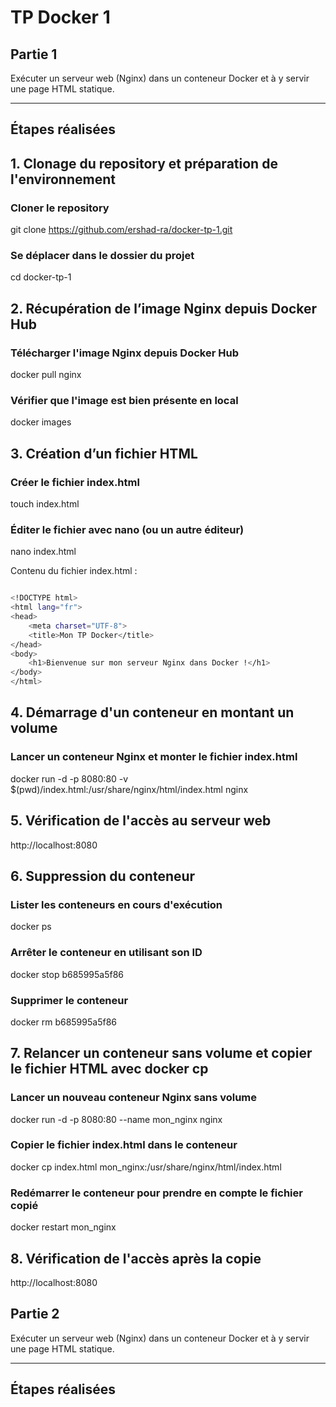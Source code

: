 # TP Docker 1

## Partie 1
Exécuter un serveur web (Nginx) dans un conteneur Docker et à y servir une page HTML statique.

---

## Étapes réalisées

## 1. Clonage du repository et préparation de l'environnement

### Cloner le repository
git clone https://github.com/ershad-ra/docker-tp-1.git

### Se déplacer dans le dossier du projet
cd docker-tp-1



## 2. Récupération de l’image Nginx depuis Docker Hub


### Télécharger l'image Nginx depuis Docker Hub
docker pull nginx

### Vérifier que l'image est bien présente en local
docker images


## 3. Création d’un fichier HTML

### Créer le fichier index.html
touch index.html

### Éditer le fichier avec nano (ou un autre éditeur)
nano index.html

Contenu du fichier index.html :

```bash

<!DOCTYPE html>
<html lang="fr">
<head>
    <meta charset="UTF-8">
    <title>Mon TP Docker</title>
</head>
<body>
    <h1>Bienvenue sur mon serveur Nginx dans Docker !</h1>
</body>
</html>

```

## 4. Démarrage d'un conteneur en montant un volume

### Lancer un conteneur Nginx et monter le fichier index.html
docker run -d -p 8080:80 -v $(pwd)/index.html:/usr/share/nginx/html/index.html nginx


## 5. Vérification de l'accès au serveur web

http://localhost:8080


## 6. Suppression du conteneur

### Lister les conteneurs en cours d'exécution
docker ps

### Arrêter le conteneur en utilisant son ID
docker stop b685995a5f86

### Supprimer le conteneur
docker rm b685995a5f86


## 7. Relancer un conteneur sans volume et copier le fichier HTML avec docker cp

### Lancer un nouveau conteneur Nginx sans volume
docker run -d -p 8080:80 --name mon_nginx nginx

### Copier le fichier index.html dans le conteneur
docker cp index.html mon_nginx:/usr/share/nginx/html/index.html

### Redémarrer le conteneur pour prendre en compte le fichier copié
docker restart mon_nginx


## 8. Vérification de l'accès après la copie

http://localhost:8080


## Partie 2
Exécuter un serveur web (Nginx) dans un conteneur Docker et à y servir une page HTML statique.

---

## Étapes réalisées

